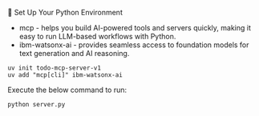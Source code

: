 

🧰 Set Up Your Python Environment

- mcp - helps you build AI-powered tools and servers quickly, making it easy to run LLM-based workflows with Python.
- ibm-watsonx-ai - provides seamless access to foundation models for text generation and AI reasoning.

```
uv init todo-mcp-server-v1
uv add "mcp[cli]" ibm-watsonx-ai
```

Execute the below command to run:

```bash
python server.py
```
